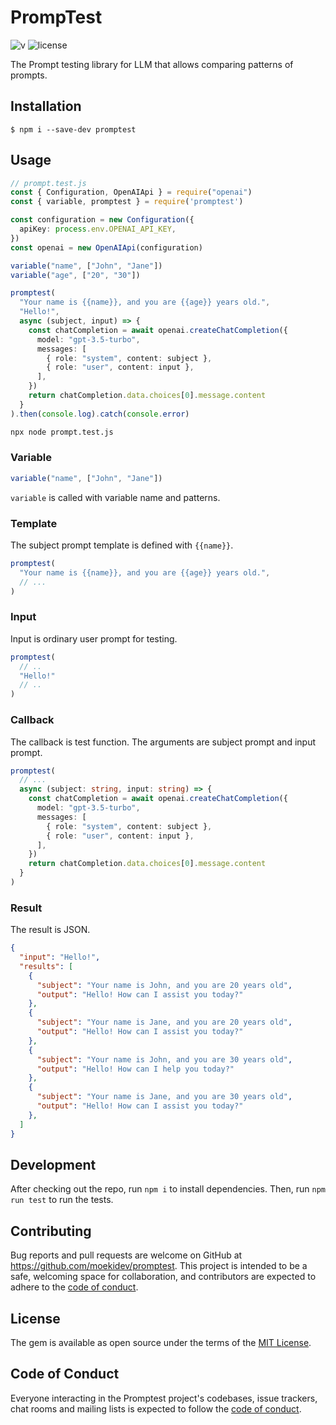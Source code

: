 # PrompTest

![v](https://badgen.net/npm/v/promptest)
![license](https://badgen.net/github/license/moekidev/promptest)

The Prompt testing library for LLM that allows comparing patterns of prompts.

## Installation

    $ npm i --save-dev promptest

## Usage

```ts
// prompt.test.js
const { Configuration, OpenAIApi } = require("openai")
const { variable, promptest } = require('promptest')

const configuration = new Configuration({
  apiKey: process.env.OPENAI_API_KEY,
})
const openai = new OpenAIApi(configuration)

variable("name", ["John", "Jane"])
variable("age", ["20", "30"])

promptest(
  "Your name is {{name}}, and you are {{age}} years old.",
  "Hello!",
  async (subject, input) => {
    const chatCompletion = await openai.createChatCompletion({
      model: "gpt-3.5-turbo",
      messages: [
        { role: "system", content: subject },
        { role: "user", content: input },
      ],
    })
    return chatCompletion.data.choices[0].message.content
  }
).then(console.log).catch(console.error)
```

```bash
npx node prompt.test.js
```

### Variable

```ts
variable("name", ["John", "Jane"])
```

`variable` is called with variable name and patterns.

### Template

The subject prompt template is defined with `{{name}}`.

```ts
promptest(
  "Your name is {{name}}, and you are {{age}} years old.",
  // ...
)
```

### Input

Input is ordinary user prompt for testing.

```ts
promptest(
  // ..
  "Hello!"
  // ..
)
```

### Callback

The callback is test function. The arguments are subject prompt and input prompt.

```ts
promptest(
  // ...
  async (subject: string, input: string) => {
    const chatCompletion = await openai.createChatCompletion({
      model: "gpt-3.5-turbo",
      messages: [
        { role: "system", content: subject },
        { role: "user", content: input },
      ],
    })
    return chatCompletion.data.choices[0].message.content
  }
)
```

### Result

The result is JSON.

```json
{
  "input": "Hello!",
  "results": [
    {
      "subject": "Your name is John, and you are 20 years old",
      "output": "Hello! How can I assist you today?"
    },
    {
      "subject": "Your name is Jane, and you are 20 years old",
      "output": "Hello! How can I assist you today?"
    },
    {
      "subject": "Your name is John, and you are 30 years old",
      "output": "Hello! How can I help you today?"
    },
    {
      "subject": "Your name is Jane, and you are 30 years old",
      "output": "Hello! How can I assist you today?"
    },
  ]
}
```

## Development

After checking out the repo, run `npm i` to install dependencies. Then, run `npm run test` to run the tests.

## Contributing

Bug reports and pull requests are welcome on GitHub at https://github.com/moekidev/promptest. This project is intended to be a safe, welcoming space for collaboration, and contributors are expected to adhere to the [code of conduct](https://github.com/moekidev/promptest/blob/main/CODE_OF_CONDUCT.md).

## License

The gem is available as open source under the terms of the [MIT License](https://opensource.org/licenses/MIT).

## Code of Conduct

Everyone interacting in the Promptest project's codebases, issue trackers, chat rooms and mailing lists is expected to follow the [code of conduct](https://github.com/moekidev/promptest/blob/main/CODE_OF_CONDUCT.md).
